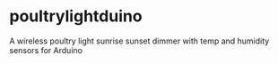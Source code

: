 poultrylightduino
=================

A wireless poultry light sunrise sunset dimmer with temp and humidity sensors for Arduino 